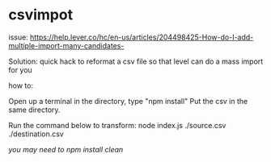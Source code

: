 # csvimpot

issue: https://help.lever.co/hc/en-us/articles/204498425-How-do-I-add-multiple-import-many-candidates-

Solution:
quick hack to reformat a csv file so that level can do a mass import for you

how to:

Open up a terminal in the directory, type "npm install"
Put the csv in the same directory. 

Run the command below to transform:
node index.js ./source.csv ./destination.csv

*you may need to npm install clean*
